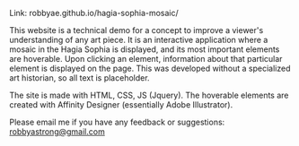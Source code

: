 Link: robbyae.github.io/hagia-sophia-mosaic/

This website is a technical demo for a concept to improve a viewer's understanding of any art piece. It is an interactive application where a mosaic in the Hagia Sophia is displayed, and its most important elements are hoverable. Upon clicking an element, information about that particular element is displayed on the page. This was developed without a specialized art historian, so all text is placeholder.

The site is made with HTML, CSS, JS (Jquery). The hoverable elements are created with Affinity Designer (essentially Adobe Illustrator).

Please email me if you have any feedback or suggestions: robbyastrong@gmail.com
